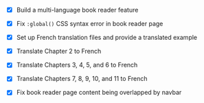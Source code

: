 - [x] Build a multi-language book reader feature
- [x] Fix `:global()` CSS syntax error in book reader page
- [x] Set up French translation files and provide a translated example
- [x] Translate Chapter 2 to French
- [x] Translate Chapters 3, 4, 5, and 6 to French
- [x] Translate Chapters 7, 8, 9, 10, and 11 to French
- [x] Fix book reader page content being overlapped by navbar
      